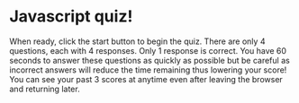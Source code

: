 # Javascript quiz!

When ready, click the start button to begin the quiz. There are only 4 questions, each with 4 responses. Only 1 response is correct. You have 60 seconds to answer these questions as quickly as possible but be careful as incorrect answers will reduce the time remaining thus lowering your score! You can see your past 3 scores at anytime even after leaving the browser and returning later.